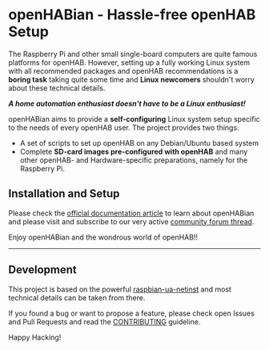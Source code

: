 # openHABian - Hassle-free openHAB Setup

The Raspberry Pi and other small single-board computers are quite famous platforms for openHAB.
However, setting up a fully working Linux system with all recommended packages and openHAB recommendations is a **boring task** taking quite some time and **Linux newcomers** shouldn't worry about these technical details.

***A home automation enthusiast doesn't have to be a Linux enthusiast!***

openHABian aims to provide a **self-configuring** Linux system setup specific to the needs of every openHAB user.
The project provides two things:

* A set of scripts to set up openHAB on any Debian/Ubuntu based system
* Complete **SD-card images pre-configured with openHAB** and many other openHAB- and Hardware-specific preparations, namely for the Raspberry Pi.

## Installation and Setup

Please check the [official documentation article](http://docs.openhab.org/installation/openhabian.html) to learn about openHABian and please visit and subscribe to our very active [community forum thread](https://community.openhab.org/t/13379).

Enjoy openHABian and the wondrous world of openHAB!!

----

## Development

This project is based on the powerful [raspbian-ua-netinst](https://github.com/debian-pi/raspbian-ua-netinst) and most technical details can be taken from there.

If you found a bug or want to propose a feature, please check open Issues and Pull Requests and read the [CONTRIBUTING](CONTRIBUTING.md) guideline.

Happy Hacking!
